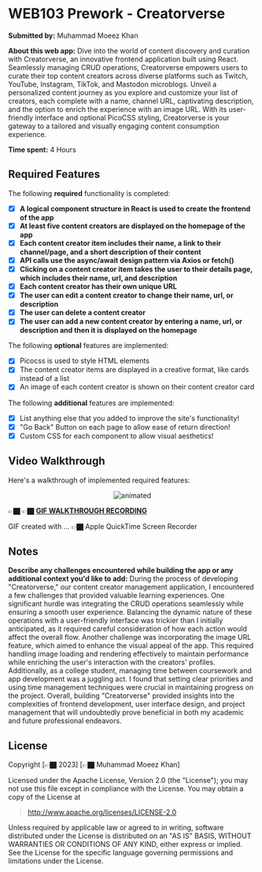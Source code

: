 # WEB103 Prework - Creatorverse

**Submitted by:** Muhammad Moeez Khan

**About this web app:** Dive into the world of content discovery and curation with Creatorverse, an innovative frontend application built using React. Seamlessly managing CRUD operations, Creatorverse empowers users to curate their top content creators across diverse platforms such as Twitch, YouTube, Instagram, TikTok, and Mastodon microblogs. Unveil a personalized content journey as you explore and customize your list of creators, each complete with a name, channel URL, captivating description, and the option to enrich the experience with an image URL. With its user-friendly interface and optional PicoCSS styling, Creatorverse is your gateway to a tailored and visually engaging content consumption experience.

**Time spent:** 4 Hours

## Required Features

The following **required** functionality is completed:

<!-- 👉🏿👉🏿👉🏿 Make sure to check off completed functionality below -->
- [x] **A logical component structure in React is used to create the frontend of the app**
- [x] **At least five content creators are displayed on the homepage of the app**
- [x] **Each content creator item includes their name, a link to their channel/page, and a short description of their content**
- [x] **API calls use the async/await design pattern via Axios or fetch()**
- [x] **Clicking on a content creator item takes the user to their details page, which includes their name, url, and description**
- [x] **Each content creator has their own unique URL**
- [x] **The user can edit a content creator to change their name, url, or description**
- [x] **The user can delete a content creator**
- [x] **The user can add a new content creator by entering a name, url, or description and then it is displayed on the homepage**

The following **optional** features are implemented:

- [x] Picocss is used to style HTML elements
- [x] The content creator items are displayed in a creative format, like cards instead of a list
- [x] An image of each content creator is shown on their content creator card

The following **additional** features are implemented:

* [x] List anything else that you added to improve the site's functionality!
* [x] "Go Back" Button on each page to allow ease of return direction!
* [x] Custom CSS for each component to allow visual aesthetics!

## Video Walkthrough

Here's a walkthrough of implemented required features:

<p align="center">
  <img src="https://imgur.com/a/E2z0Bi7.gif" alt="animated" />
</p>

👉🏿 👉🏿 **[GIF WALKTHROUGH RECORDING](https://imgur.com/Hj006PS.gif)**

GIF created with ...  👉🏿 Apple QuickTime Screen Recorder
<!-- Recommended tools:
[Kap](https://getkap.co/) for macOS
[ScreenToGif](https://www.screentogif.com/) for Windows
[peek](https://github.com/phw/peek) for Linux. -->

## Notes

**Describe any challenges encountered while building the app or any additional context you'd like to add:**
During the process of developing "Creatorverse," our content creator management application, I encountered a few challenges that provided valuable learning experiences. One significant hurdle was integrating the CRUD operations seamlessly while ensuring a smooth user experience. Balancing the dynamic nature of these operations with a user-friendly interface was trickier than I initially anticipated, as it required careful consideration of how each action would affect the overall flow. Another challenge was incorporating the image URL feature, which aimed to enhance the visual appeal of the app. This required handling image loading and rendering effectively to maintain performance while enriching the user's interaction with the creators' profiles. Additionally, as a college student, managing time between coursework and app development was a juggling act. I found that setting clear priorities and using time management techniques were crucial in maintaining progress on the project. Overall, building "Creatorverse" provided insights into the complexities of frontend development, user interface design, and project management that will undoubtedly prove beneficial in both my academic and future professional endeavors.

## License

Copyright [👉🏿 2023] [👉🏿 Muhammad Moeez Khan]

Licensed under the Apache License, Version 2.0 (the "License"); you may not use this file except in compliance with the License. You may obtain a copy of the License at

> http://www.apache.org/licenses/LICENSE-2.0

Unless required by applicable law or agreed to in writing, software distributed under the License is distributed on an "AS IS" BASIS, WITHOUT WARRANTIES OR CONDITIONS OF ANY KIND, either express or implied. See the License for the specific language governing permissions and limitations under the License.
